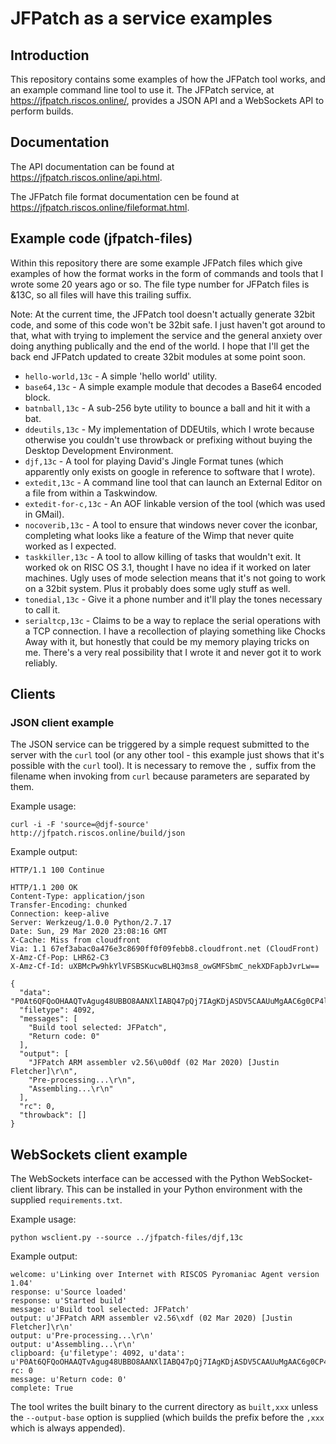# JFPatch as a service examples

## Introduction

This repository contains some examples of how the JFPatch tool works, and an example
command line tool to use it. The JFPatch service, at https://jfpatch.riscos.online/,
provides a JSON API and a WebSockets API to perform builds.

## Documentation

The API documentation can be found at https://jfpatch.riscos.online/api.html.

The JFPatch file format documentation cen be found at https://jfpatch.riscos.online/fileformat.html.

## Example code (jfpatch-files)

Within this repository there are some example JFPatch files which give examples of how the format works
in the form of commands and tools that I wrote some 20 years ago or so. The file type number for JFPatch files is &13C, so all files will have this trailing suffix.

Note: At the current time, the JFPatch tool doesn't actually generate 32bit code, and some of this code
won't be 32bit safe. I just haven't got around to that, what with trying to implement the service and
the general anxiety over doing anything publically and the end of the world. I hope that I'll get the
back end JFPatch updated to create 32bit modules at some point soon.

* `hello-world,13c` - A simple 'hello world' utility.
* `base64,13c` - A simple example module that decodes a Base64 encoded block.
* `batnball,13c` - A sub-256 byte utility to bounce a ball and hit it with a bat.
* `ddeutils,13c` - My implementation of DDEUtils, which I wrote because otherwise you couldn't use throwback or prefixing without buying the Desktop Development Environment.
* `djf,13c` - A tool for playing David's Jingle Format tunes (which apparently only exists on google in reference to software that I wrote).
* `extedit,13c` - A command line tool that can launch an External Editor on a file from within a Taskwindow.
* `extedit-for-c,13c` - An AOF linkable version of the tool (which was used in GMail).
* `nocoverib,13c` - A tool to ensure that windows never cover the iconbar, completing what looks like a feature of the Wimp that never quite worked as I expected.
* `taskkiller,13c` - A tool to allow killing of tasks that wouldn't exit. It worked ok on RISC OS 3.1, thought I have no idea if it worked on later machines. Ugly uses of mode selection means that it's not
going to work on a 32bit system. Plus it probably does some ugly stuff as well.
* `tonedial,13c` - Give it a phone number and it'll play the tones necessary to call it.
* `serialtcp,13c` - Claims to be a way to replace the serial operations with a TCP connection. I have a recollection of playing something like Chocks Away with it, but honestly that could be my memory playing
tricks on me. There's a very real possibility that I wrote it and never got it to work reliably.


## Clients


### JSON client example

The JSON service can be triggered by a simple request submitted to the server with the `curl` tool (or
any other tool - this example just shows that it's possible with the `curl` tool). It is necessary to
remove the `,` suffix from the filename when invoking from `curl` because parameters are separated by
them.

Example usage:

    curl -i -F 'source=@djf-source'  http://jfpatch.riscos.online/build/json

Example output:
```
HTTP/1.1 100 Continue

HTTP/1.1 200 OK
Content-Type: application/json
Transfer-Encoding: chunked
Connection: keep-alive
Server: Werkzeug/1.0.0 Python/2.7.17
Date: Sun, 29 Mar 2020 23:08:16 GMT
X-Cache: Miss from cloudfront
Via: 1.1 67ef3abac0a476e3c8690ff0f09febb8.cloudfront.net (CloudFront)
X-Amz-Cf-Pop: LHR62-C3
X-Amz-Cf-Id: uXBMcPw9hkYlVFSBSKucwBLHQ3ms8_owGMFSbmC_nekXDFapbJvrLw==

{
  "data": "P0At6QFQoOHAAQTvAgug48UBBO8AANXlIABQ47pQj7IAgKDjASDV5CAAUuMgAAC6g0CP4lswj+IBEPTlAAAx4wIAMRH7//8aA0BE4AQxhOADMaDhAzKD4AQwg+ABQNXkIABU4xIAALowQFTi7P//ShdAhAIRAFTjB0BEogRxhOCEQKDhAUBE4gAQoONfADLjBQAAChwgn+UEOIPgCACg4cEBBO8AADDj+///ugeAiODb///qP4C96AEA8f9henN4Y2Z2Z2Juam1rLGwucTJ3M2VyNXQ2eTd1aTlvMHAALjN3NmUydzIuMjI2LDZxNncycTIsMi4zLDJtNAB1",
  "filetype": 4092,
  "messages": [
    "Build tool selected: JFPatch",
    "Return code: 0"
  ],
  "output": [
    "JFPatch ARM assembler v2.56\u00df (02 Mar 2020) [Justin Fletcher]\r\n",
    "Pre-processing...\r\n",
    "Assembling...\r\n"
  ],
  "rc": 0,
  "throwback": []
}
```

## WebSockets client example

The WebSockets interface can be accessed with the Python WebSocket-client library. This can be installed in
your Python environment with the supplied `requirements.txt`.

Example usage:

    python wsclient.py --source ../jfpatch-files/djf,13c

Example output:

```
welcome: u'Linking over Internet with RISCOS Pyromaniac Agent version 1.04'
response: u'Source loaded'
response: u'Started build'
message: u'Build tool selected: JFPatch'
output: u'JFPatch ARM assembler v2.56\xdf (02 Mar 2020) [Justin Fletcher]\r\n'
output: u'Pre-processing...\r\n'
output: u'Assembling...\r\n'
clipboard: {u'filetype': 4092, u'data': u'P0At6QFQoOHAAQTvAgug48UBBO8AANXlIABQ47pQj7IAgKDjASDV5CAAUuMgAAC6g0CP4lswj+IBEPTlAAAx4wIAMRH7//8aA0BE4AQxhOADMaDhAzKD4AQwg+ABQNXkIABU4xIAALowQFTi7P//ShdAhAIRAFTjB0BEogRxhOCEQKDhAUBE4gAQoONfADLjBQAAChwgn+UEOIPgCACg4cEBBO8AADDj+///ugeAiODb///qP4C96AEA8f9henN4Y2Z2Z2Juam1rLGwucTJ3M2VyNXQ2eTd1aTlvMHAALjN3NmUydzIuMjI2LDZxNncycTIsMi4zLDJtNAB1'}
rc: 0
message: u'Return code: 0'
complete: True
```

The tool writes the built binary to the current directory as `built,xxx` unless the `--output-base` option
is supplied (which builds the prefix before the `,xxx` which is always appended).

